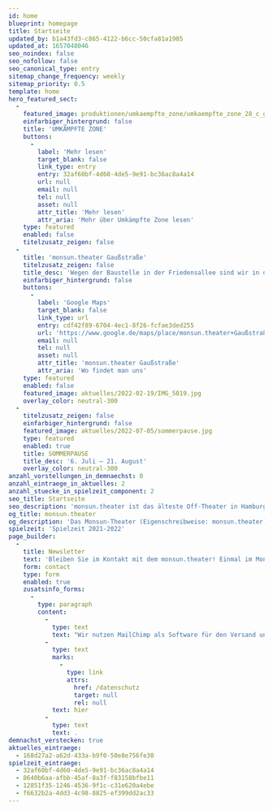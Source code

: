 ```yaml
---
id: home
blueprint: homepage
title: Startseite
updated_by: b1a43fd3-c865-4122-b6cc-50cfa81a1985
updated_at: 1657048046
seo_noindex: false
seo_nofollow: false
seo_canonical_type: entry
sitemap_change_frequency: weekly
sitemap_priority: 0.5
template: home
hero_featured_sect:
  -
    featured_image: produktionen/umkaempfte_zone/umkaempfte_zone_28_c_g2_baraniak.jpg
    einfarbiger_hintergrund: false
    title: 'UMKÄMPFTE ZONE'
    buttons:
      -
        label: 'Mehr lesen'
        target_blank: false
        link_type: entry
        entry: 32af60bf-4d60-4de5-9e91-bc36ac8a4a14
        url: null
        email: null
        tel: null
        asset: null
        attr_title: 'Mehr lesen'
        attr_aria: 'Mehr über Umkämpfte Zone lesen'
    type: featured
    enabled: false
    titelzusatz_zeigen: false
  -
    title: 'monsun.theater Gaußstraße'
    titelzusatz_zeigen: false
    title_desc: 'Wegen der Baustelle in der Friedensallee sind wir in die Gaußstraße umgezogen.'
    einfarbiger_hintergrund: false
    buttons:
      -
        label: 'Google Maps'
        target_blank: false
        link_type: url
        entry: cdf42f89-6704-4ec1-8f26-fcfae3ded255
        url: 'https://www.google.de/maps/place/monsun.theater+Gaußstraße/@53.5585424,9.9273627,17z/data=!3m1!4b1!4m5!3m4!1s0x47b185f1889529e3:0x4f2676390d226b00!8m2!3d53.5585461!4d9.929619'
        email: null
        tel: null
        asset: null
        attr_title: 'monsun.theater Gaußstraße'
        attr_aria: 'Wo findet man uns'
    type: featured
    enabled: false
    featured_image: aktuelles/2022-02-19/IMG_5019.jpg
    overlay_color: neutral-300
  -
    titelzusatz_zeigen: false
    einfarbiger_hintergrund: false
    featured_image: aktuelles/2022-07-05/sommerpause.jpg
    type: featured
    enabled: true
    title: SOMMERPAUSE
    title_desc: '6. Juli – 21. August'
    overlay_color: neutral-300
anzahl_vorstellungen_in_demnaechst: 0
anzahl_eintraege_in_aktuelles: 2
anzahl_stuecke_in_spielzeit_component: 2
seo_title: Startseite
seo_description: 'monsun.theater ist das älteste Off-Theater in Hamburg und besteht seit 1980. Es befindet sich im Stadtteil Ottensen.'
og_title: monsun.theater
og_description: 'Das Monsun-Theater (Eigenschreibweise: monsun.theater) ist das älteste Off-Theater in Hamburg und besteht seit 1980. Es befindet sich im Stadtteil Ottensen.'
spielzeit: 'Spielzeit 2021-2022'
page_builder:
  -
    title: Newsletter
    text: 'Bleiben Sie im Kontakt mit dem monsun.theater! Einmal im Monat aktuelle Informationen zu unseren Veranstaltungen: Premieren, Festivals, Extra-Events und ein Blick hinter die Kulissen.'
    form: contact
    type: form
    enabled: true
    zusatsinfo_forms:
      -
        type: paragraph
        content:
          -
            type: text
            text: "Wir nutzen MailChimp als Software für den Versand unseres Newsletter. Nach Bestätigen des Buttons \"SENDEN\" erhalten Sie innerhalb weniger Minuten eine E-Mail mit einem Bestätigungslink, um Ihre Anmeldung abzuschließen. Sie willigen hiermit in die Verarbeitung Ihrer Daten zu diesem Zweck ein. Ihre Daten werden nur zu diesem Zweck verwendet und nicht an Dritte weitergegeben. Sie können den Newsletter jederzeit wieder durch einen Klick auf das entsprechende Feld am Ende des Newsletters abbestellen. Ihre E-Maildaten werden dann automatisch aus dem Verteiler ausgetragen. Hinweise zum Datenschutz finden Sie\_"
          -
            type: text
            marks:
              -
                type: link
                attrs:
                  href: /datenschutz
                  target: null
                  rel: null
            text: hier
          -
            type: text
            text: .
demnachst_verstecken: true
aktuelles_eintraege:
  - 168d27a2-a62d-433a-b9f0-50e8e756fe30
spielzeit_eintraege:
  - 32af60bf-4d60-4de5-9e91-bc36ac8a4a14
  - 8640b6aa-afbb-45af-8a3f-f83158bfbe11
  - 12851f35-1246-4536-9f1c-c31e620a4ebe
  - f6632b2a-4dd3-4c98-8825-ef399dd2ac33
---
```

